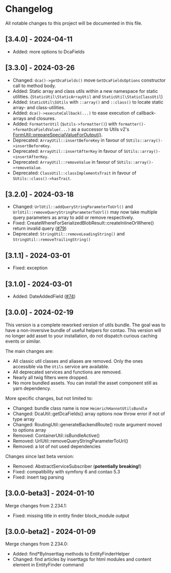 # Changelog

All notable changes to this project will be documented in this file.

## [3.4.0] - 2024-04-11
- Added: more options to DcaFields

## [3.3.0] - 2024-03-26
- Changed: `dca()->getDcaFields()` move `GetDcaFieldsOptions` constructor call to method body.
- Added: Static array and class utils within a new namespace for static utilities.
    (`StaticUtil\StaticArrayUtil` and `StaticUtil\StaticClassUtil`)
- Added: `StaticUtil\SUtils` with `::array()` and `::class()` to locate static array- and class-utilities.
- Added: `dca()->executeCallback(...)` to ease execution of callback-arrays and closures.
- Added: `FormatterUtil` (`$utils->formatter()`) with `formatter()->formatDcaFieldValue(...)` as a successor to Utils v2's
    [FormUtil::prepareSpecialValueForOutput()](https://github.com/heimrichhannot/contao-utils-bundle/blob/ee122d2e267a60aa3200ce0f40d92c22028988e8/src/Form/FormUtil.php#L99).
- Deprecated: `ArrayUtil::insertBeforeKey` in favour of `SUtils::array()->insertBeforeKey`.
- Deprecated: `ArrayUtil::insertAfterKey` in favour of `SUtils::array()->insertAfterKey`.
- Deprecated: `ArrayUtil::removeValue` in favour of `SUtils::array()->removeValue`.
- Deprecated: `ClassUtil::classImplementsTrait` in favour of `SUtils::class()->hasTrait`.

## [3.2.0] - 2024-03-18
- Changed: `UrlUtil::addQueryStringParameterToUrl()` and `UrlUtil::removeQueryStringParameterToUrl()`
    may now take multiple query parameters as array to add or remove respectively.
- Fixed: CreateWhereForSerializedBlobResult::createInlineOrWhere() return invalid query ([#79](https://github.com/heimrichhannot/contao-utils-bundle/pull/79))
- Deprecated: `StringUtil::removeLeadingString()` and `StringUtil::removeTrailingString()`

## [3.1.1] - 2024-03-01
- Fixed: exception

## [3.1.0] - 2024-03-01
- Added: DateAddedField ([#74](https://github.com/heimrichhannot/contao-utils-bundle/pull/74))

## [3.0.0] - 2024-02-19
This version is a complete reworked version of utils bundle. 
The goal was to have a non-inversive bundle of useful helpers for contao.
This version will no longer add asset to your installation, do not dispatch curious caching events or similar.

The main changes are:
- All classic util classes and aliases are removed. Only the ones accessible via the `Utils` service are available.
- All deprecated services and functions are removed.
- Nearly all twig filters were dropped.
- No more bundled assets. You can install the asset component still as yarn dependency.

More specific changes, but not limited to:
- Changed: bundle class name is now `HeimrichHannotUtilsBundle`
- Changed: DcaUtil::getDcaFields() array options now throw error if not of type array
- Changed: RoutingUtil::generateBackendRoute() route argument moved to options array
- Removed: ContainerUtil::isBundleActive()
- Removed: UrlUtil::removeQueryStringParameterToUrl()
- Removed: a lot of not used dependencies

Changes since last beta version:
- Removed: AbstractServiceSubscriber (**potentially breaking!**)
- Fixed: compatibility with symfony 6 and contao 5.3
- Fixed: insert tag parsing

## [3.0.0-beta3] - 2024-01-10
Merge changes from 2.234.1:
- Fixed: missing title in entity finder block_module output

## [3.0.0-beta2] - 2024-01-09
Merge changes from 2.234.0: 
- Added: find*ByInserttag methods to EntityFinderHelper
- Changed: find articles by inserttags for html modules and content element in EntityFinder command
